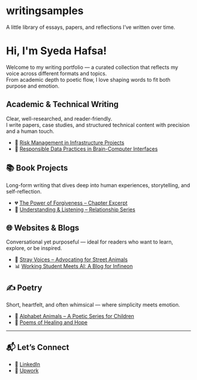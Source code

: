 # writingsamples
A little library of essays, papers, and reflections I’ve written over time.
# Hi, I'm Syeda Hafsa!
Welcome to my writing portfolio — a curated collection that reflects my voice across different formats and topics.  
From academic depth to poetic flow, I love shaping words to fit both purpose and emotion.
## Academic & Technical Writing
Clear, well-researched, and reader-friendly.  
I write papers, case studies, and structured technical content with precision and a human touch.

- 📄 [Risk Management in Infrastructure Projects](link)
- 📘 [Responsible Data Practices in Brain-Computer Interfaces](link)

## 📚 Book Projects
Long-form writing that dives deep into human experiences, storytelling, and self-reflection.

- 💔 [The Power of Forgiveness – Chapter Excerpt](link)
- 🧩 [Understanding & Listening – Relationship Series](link)

## 🌐 Websites & Blogs
Conversational yet purposeful — ideal for readers who want to learn, explore, or be inspired.

- 🐾 [Stray Voices – Advocating for Street Animals](link)
- 📊 [Working Student Meets AI: A Blog for Infineon](link)

## ✍️ Poetry
Short, heartfelt, and often whimsical — where simplicity meets emotion.

- 🌙 [Alphabet Animals – A Poetic Series for Children](link)
- 🌿 [Poems of Healing and Hope](link)

---

## 📬 Let’s Connect
- 💼 [LinkedIn](https://linkedin.com/in/yourname)
- 🧰 [Upwork](https://www.upwork.com/freelancers/~yourprofile)
